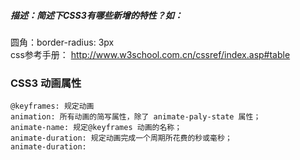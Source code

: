 ##### 描述：简述下CSS3有哪些新增的特性？如：
圆角：border-radius: 3px  
css参考手册： http://www.w3school.com.cn/cssref/index.asp#table  
### CSS3 动画属性  
```
@keyframes: 规定动画
animation: 所有动画的简写属性，除了 animate-paly-state 属性；
animate-name: 规定@keyframes 动画的名称；
animate-duration: 规定动画完成一个周期所花费的秒或毫秒；
animate-duration:
```
